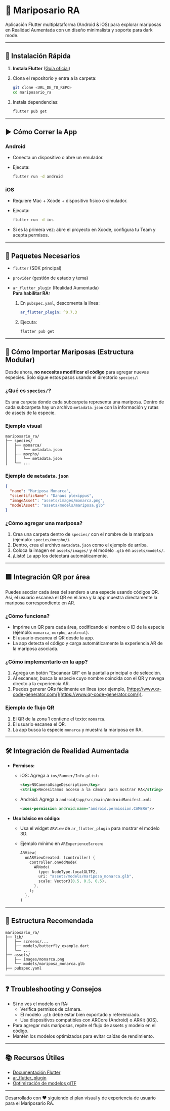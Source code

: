 # 🦋 Mariposario RA

Aplicación Flutter multiplataforma (Android & iOS) para explorar mariposas en Realidad Aumentada con un diseño minimalista y soporte para dark mode.

---

## 🚀 Instalación Rápida

1. **Instala Flutter** ([Guía oficial](https://docs.flutter.dev/get-started/install))
2. Clona el repositorio y entra a la carpeta:

   ```bash
   git clone <URL_DE_TU_REPO>
   cd mariposario_ra
   ```

3. Instala dependencias:

   ```bash
   flutter pub get
   ```

---

## ▶️ Cómo Correr la App

### Android

- Conecta un dispositivo o abre un emulador.
- Ejecuta:

  ```bash
  flutter run -d android
  ```

### iOS

- Requiere Mac + Xcode + dispositivo físico o simulador.
- Ejecuta:

  ```bash
  flutter run -d ios
  ```

- Si es la primera vez: abre el proyecto en Xcode, configura tu Team y acepta permisos.

---

## 🧩 Paquetes Necesarios

- `flutter` (SDK principal)
- `provider` (gestión de estado y tema)
- `ar_flutter_plugin` (Realidad Aumentada)  
  **Para habilitar RA:**

  1. En `pubspec.yaml`, descomenta la línea:

     ```yaml
     ar_flutter_plugin: ^0.7.3
     ```

  2. Ejecuta:

     ```bash
     flutter pub get
     ```

---

## 🦋 Cómo Importar Mariposas (Estructura Modular)

Desde ahora, **no necesitas modificar el código** para agregar nuevas especies. Solo sigue estos pasos usando el directorio `species/`:

### ¿Qué es `species/`?

Es una carpeta donde cada subcarpeta representa una mariposa. Dentro de cada subcarpeta hay un archivo `metadata.json` con la información y rutas de assets de la especie.

### Ejemplo visual

```
mariposario_ra/
├── species/
│   ├── monarca/
│   │   └── metadata.json
│   ├── morpho/
│   │   └── metadata.json
│   └── ...
```

### Ejemplo de `metadata.json`

```json
{
  "name": "Mariposa Monarca",
  "scientificName": "Danaus plexippus",
  "imageAsset": "assets/images/monarca.png",
  "modelAsset": "assets/models/mariposa.glb"
}
```

### ¿Cómo agregar una mariposa?

1. Crea una carpeta dentro de `species/` con el nombre de la mariposa (ejemplo: `species/morpho/`).
2. Dentro, crea el archivo `metadata.json` como el ejemplo de arriba.
3. Coloca la imagen en `assets/images/` y el modelo `.glb` en `assets/models/`.
4. ¡Listo! La app los detectará automáticamente.

---

## 🟦 Integración QR por área

Puedes asociar cada área del sendero a una especie usando códigos QR. Así, el usuario escanea el QR en el área y la app muestra directamente la mariposa correspondiente en AR.

### ¿Cómo funciona?

- Imprime un QR para cada área, codificando el nombre o ID de la especie (ejemplo: `monarca`, `morpho`, `azulreal`).
- El usuario escanea el QR desde la app.
- La app detecta el código y carga automáticamente la experiencia AR de la mariposa asociada.

### ¿Cómo implementarlo en la app?

1. Agrega un botón "Escanear QR" en la pantalla principal o de selección.
2. Al escanear, busca la especie cuyo nombre coincida con el QR y navega directo a la experiencia AR.
3. Puedes generar QRs fácilmente en línea (por ejemplo, [https://www.qr-code-generator.com/](https://www.qr-code-generator.com/)).

### Ejemplo de flujo QR

1. El QR de la zona 1 contiene el texto: `monarca`.
2. El usuario escanea el QR.
3. La app busca la especie `monarca` y muestra la mariposa en RA.

---

## 🛠️ Integración de Realidad Aumentada

- **Permisos:**

  - iOS: Agrega a `ios/Runner/Info.plist`:

    ```xml
    <key>NSCameraUsageDescription</key>
    <string>Necesitamos acceso a la cámara para mostrar RA</string>
    ```

  - Android: Agrega a `android/app/src/main/AndroidManifest.xml`:

    ```xml
    <uses-permission android:name="android.permission.CAMERA"/>
    ```

- **Uso básico en código:**

  - Usa el widget `ARView` de `ar_flutter_plugin` para mostrar el modelo 3D.
  - Ejemplo mínimo en `ARExperienceScreen`:

    ```dart
    ARView(
      onARViewCreated: (controller) {
        controller.onAddNode(
          ARNode(
            type: NodeType.localGLTF2,
            uri: "assets/models/mariposa_monarca.glb",
            scale: Vector3(0.5, 0.5, 0.5),
          ),
        );
      },
    )
    ```

---

## 📁 Estructura Recomendada

```
mariposario_ra/
├── lib/
│   ├── screens/...
│   ├── models/butterfly_example.dart
│   └── ...
├── assets/
│   ├── images/monarca.png
│   └── models/mariposa_monarca.glb
├── pubspec.yaml
```

---

## ❓ Troubleshooting y Consejos

- Si no ves el modelo en RA:
  - Verifica permisos de cámara.
  - El modelo `.glb` debe estar bien exportado y referenciado.
  - Usa dispositivos compatibles con ARCore (Android) o ARKit (iOS).
- Para agregar más mariposas, repite el flujo de assets y modelo en el código.
- Mantén los modelos optimizados para evitar caídas de rendimiento.

---

## 📚 Recursos Útiles

- [Documentación Flutter](https://docs.flutter.dev/)
- [ar_flutter_plugin](https://pub.dev/packages/ar_flutter_plugin)
- [Optimización de modelos glTF](https://github.com/KhronosGroup/glTF-Tutorials)

---

Desarrollado con ❤️ siguiendo el plan visual y de experiencia de usuario para el Mariposario RA.
